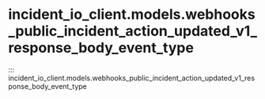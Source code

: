 # incident_io_client.models.webhooks_public_incident_action_updated_v1_response_body_event_type

::: incident_io_client.models.webhooks_public_incident_action_updated_v1_response_body_event_type
